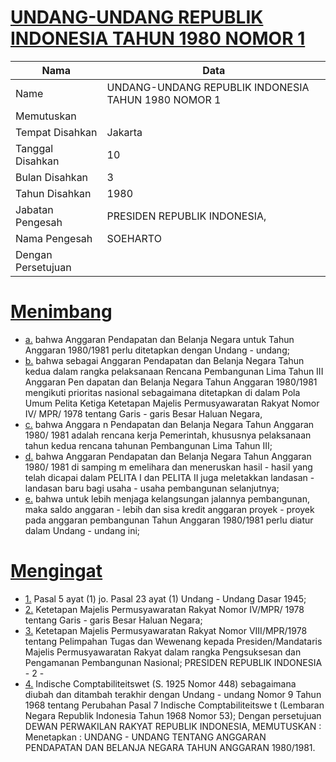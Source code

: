 # [UNDANG-UNDANG REPUBLIK INDONESIA TAHUN 1980 NOMOR 1](http://example.org/legal/document/uu/1980/1)

| Nama | Data |
| ------ | ----- |
|Name|UNDANG-UNDANG REPUBLIK INDONESIA TAHUN 1980 NOMOR 1|
|Memutuskan||
|Tempat Disahkan|Jakarta|
|Tanggal Disahkan|10|
|Bulan Disahkan|3|
|Tahun Disahkan|1980|
|Jabatan Pengesah|PRESIDEN REPUBLIK INDONESIA,|
|Nama Pengesah|SOEHARTO|
|Dengan Persetujuan||
# [Menimbang](http://example.org/legal/document/uu/1980/1/menimbang)

* [a.](http://example.org/legal/document/uu/1980/1/menimbang/point/a) bahwa Anggaran Pendapatan dan Belanja Negara untuk Tahun Anggaran 1980/1981 perlu ditetapkan dengan Undang - undang;
* [b.](http://example.org/legal/document/uu/1980/1/menimbang/point/b) bahwa sebagai Anggaran Pendapatan dan Belanja Negara Tahun kedua dalam rangka pelaksanaan Rencana Pembangunan Lima Tahun III Anggaran Pen dapatan dan Belanja Negara Tahun Anggaran 1980/1981 mengikuti prioritas nasional sebagaimana ditetapkan di dalam Pola Umum Pelita Ketiga Ketetapan Majelis Permusyawaratan Rakyat Nomor IV/ MPR/ 1978 tentang Garis - garis Besar Haluan Negara,
* [c.](http://example.org/legal/document/uu/1980/1/menimbang/point/c) bahwa Anggara n Pendapatan dan Belanja Negara Tahun Anggaran 1980/ 1981 adalah rencana kerja Pemerintah, khususnya pelaksanaan tahun kedua rencana tahunan Pembangunan Lima Tahun III;
* [d.](http://example.org/legal/document/uu/1980/1/menimbang/point/d) bahwa Anggaran Pendapatan dan Belanja Negara Tahun Anggaran 1980/ 1981 di samping m emelihara dan meneruskan hasil - hasil yang telah dicapai dalam PELITA I dan PELITA II juga meletakkan landasan - landasan baru bagi usaha - usaha pembangunan selanjutnya;
* [e.](http://example.org/legal/document/uu/1980/1/menimbang/point/e) bahwa untuk lebih menjaga kelangsungan jalannya pembangunan, maka saldo anggaran - lebih dan sisa kredit anggaran proyek - proyek pada anggaran pembangunan Tahun Anggaran 1980/1981 perlu diatur dalam Undang - undang ini;
# [Mengingat](http://example.org/legal/document/uu/1980/1/mengingat)

* [1.](http://example.org/legal/document/uu/1980/1/mengingat/point/0001) Pasal 5 ayat (1) jo. Pasal 23 ayat (1) Undang - Undang Dasar 1945;
* [2.](http://example.org/legal/document/uu/1980/1/mengingat/point/0002) Ketetapan Majelis Permusyawaratan Rakyat Nomor IV/MPR/ 1978 tentang Garis - garis Besar Haluan Negara;
* [3.](http://example.org/legal/document/uu/1980/1/mengingat/point/0003) Ketetapan Majelis Permusyawaratan Rakyat Nomor VIII/MPR/1978 tentang Pelimpahan Tugas dan Wewenang kepada Presiden/Mandataris Majelis Permusyawaratan Rakyat dalam rangka Pengsuksesan dan Pengamanan Pembangunan Nasional; PRESIDEN REPUBLIK INDONESIA - 2 -
* [4.](http://example.org/legal/document/uu/1980/1/mengingat/point/0004) Indische Comptabiliteitswet (S. 1925 Nomor 448) sebagaimana diubah dan ditambah terakhir dengan Undang - undang Nomor 9 Tahun 1968 tentang Perubahan Pasal 7 Indische Comptabiliteitswe t (Lembaran Negara Republik Indonesia Tahun 1968 Nomor 53); Dengan persetujuan DEWAN PERWAKILAN RAKYAT REPUBLIK INDONESIA, MEMUTUSKAN : Menetapkan : UNDANG - UNDANG TENTANG ANGGARAN PENDAPATAN DAN BELANJA NEGARA TAHUN ANGGARAN 1980/1981.